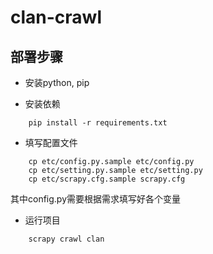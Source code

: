 # clan-crawl

## 部署步骤

- 安装python, pip

- 安装依赖

```
    pip install -r requirements.txt
```

- 填写配置文件

```
    cp etc/config.py.sample etc/config.py
    cp etc/setting.py.sample etc/setting.py
    cp etc/scrapy.cfg.sample scrapy.cfg
```

其中config.py需要根据需求填写好各个变量

- 运行项目


```
    scrapy crawl clan
```
